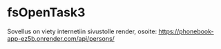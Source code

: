 ﻿# fsOpenTask3
Sovellus on viety internetiin sivustolle render, osoite: https://phonebook-app-ez5b.onrender.com/api/persons/
